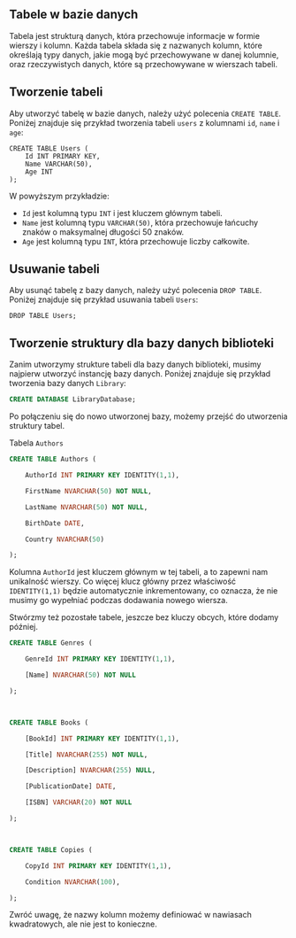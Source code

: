 ## Tabele w bazie danych

Tabela jest strukturą danych, która przechowuje informacje w formie wierszy i kolumn. Każda tabela składa się z nazwanych kolumn, które określają typy danych, jakie mogą być przechowywane w danej kolumnie, oraz rzeczywistych danych, które są przechowywane w wierszach tabeli.

## Tworzenie tabeli

Aby utworzyć tabelę w bazie danych, należy użyć polecenia `CREATE TABLE`. Poniżej znajduje się przykład tworzenia tabeli `users` z kolumnami `id`, `name` i `age`:

```
CREATE TABLE Users (
    Id INT PRIMARY KEY,
    Name VARCHAR(50),
    Age INT
);

```

W powyższym przykładzie:

- `Id` jest kolumną typu `INT` i jest kluczem głównym tabeli.
- `Name` jest kolumną typu `VARCHAR(50)`, która przechowuje łańcuchy znaków o maksymalnej długości 50 znaków.
- `Age` jest kolumną typu `INT`, która przechowuje liczby całkowite.

## Usuwanie tabeli

Aby usunąć tabelę z bazy danych, należy użyć polecenia `DROP TABLE`. Poniżej znajduje się przykład usuwania tabeli `Users`:

```
DROP TABLE Users;

```

## Tworzenie struktury dla bazy danych biblioteki

Zanim utworzymy strukture tabeli dla bazy danych biblioteki, musimy najpierw utworzyć instancję bazy danych. Poniżej znajduje się przykład tworzenia bazy danych `Library`:


```sql
CREATE DATABASE LibraryDatabase;
```

Po połączeniu się do nowo utworzonej bazy, możemy przejść do utworzenia struktury tabel.  
  
Tabela `Authors`




```sql
CREATE TABLE Authors (
    AuthorId INT PRIMARY KEY IDENTITY(1,1),
    FirstName NVARCHAR(50) NOT NULL,
    LastName NVARCHAR(50) NOT NULL,
    BirthDate DATE,
    Country NVARCHAR(50)
);
```

Kolumna `AuthorId` jest kluczem głównym w tej tabeli, a to zapewni nam unikalność wierszy. Co więcej klucz główny przez właściwość `IDENTITY(1,1)` będzie automatycznie inkrementowany, co oznacza, że nie musimy go wypełniać podczas dodawania nowego wiersza. 

Stwórzmy też pozostałe tabele, jeszcze bez kluczy obcych, które dodamy później.


```sql
CREATE TABLE Genres (
    GenreId INT PRIMARY KEY IDENTITY(1,1),
    [Name] NVARCHAR(50) NOT NULL
);

CREATE TABLE Books (
    [BookId] INT PRIMARY KEY IDENTITY(1,1),
    [Title] NVARCHAR(255) NOT NULL,
    [Description] NVARCHAR(255) NULL,
    [PublicationDate] DATE,
    [ISBN] VARCHAR(20) NOT NULL
);

CREATE TABLE Copies (
    CopyId INT PRIMARY KEY IDENTITY(1,1),
    Condition NVARCHAR(100),
);
```

Zwróć uwagę, że nazwy kolumn możemy definiować w nawiasach kwadratowych, ale nie jest to konieczne.


